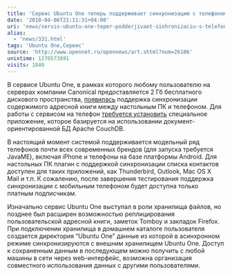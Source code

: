 ```yaml
---
title: 'Сервис Ubuntu One теперь поддерживает синхронизацию с телефоном'
date: '2010-04-06T21:11:31+04:00'
uri: 'news/servis-ubuntu-one-teper-podderjivaet-sinhronizaciu-s-telefonom'
alias: 
  - 'news/331.html'
tags: 'Ubuntu One,Сервис'
source: 'http://www.opennet.ru/opennews/art.shtml?num=26106'
unixtime: 1270573891
visits: 1840
---
```

В сервисе Ubuntu One, в рамках которого любому пользователю на серверах компании Canonical предоставляется 2 Гб бесплатного дискового пространства, [появилась](https://lists.launchpad.net/ubuntuone-users/msg00504.html) поддержка синхронизации содержимого адресной книги между настольным ПК и телефоном. Для работы с сервисом на телефон [требуется установить](https://wiki.ubuntu.com/UbuntuOne/PhoneSync/) специальное приложение, которое базируется на использовании документ-ориентированной БД Apache CouchDB.

В настоящий момент системой поддерживается модельный ряд телефонов почти всех современных брендов (для запуска требуется JavaME), включая iPhone и телефоны на базе платформы Android. Для настольных ПК плагин с поддержкой синхронизации списка контактов доступен для таких приложений, как Thunderbird, Outlook, Mac OS X Mail и т.п. К сожалению, после завершения тестирования поддержка синхронизации с мобильным телефоном будет доступна только платным подписчикам.

Изначально сервис Ubuntu One выступал в роли хранилища файлов, но позднее был расширен возможностью реплицирования пользовательской адресной книги, заметок Tomboy и закладок Firefox. При подключении хранилища в домашнем каталоге пользователя создается директория “Ubuntu One” данные из которой в асинхронном режиме синхронизируются с внешним хранилищем Ubuntu One. Доступ к сохраненным данным в последующем можно получить с любой машины в сети через web-интерфейс, возможна организация совместного использования данных с другими пользователями.

